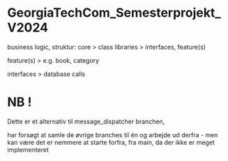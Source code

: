 # GeorgiaTechCom_Semesterprojekt_V2024

business logic, struktur: core > class libraries > interfaces, feature(s)

feature(s) > e.g. book, category

interfaces > database calls

# NB !
Dette er et alternativ til message_dispatcher branchen,

har forsøgt at samle de øvrige branches til én og arbejde ud derfra - men kan være det er nemmere at starte forfra, fra main, da der ikke er meget implementeret

